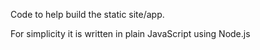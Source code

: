 Code to help build the static site/app.

For simplicity it is written in plain JavaScript using Node.js